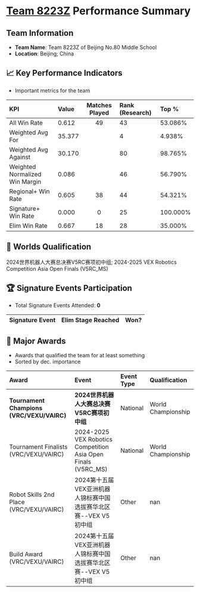 # [Team 8223Z](https://https://www.robotevents.com/teams/V5RC/8223Z) Performance Summary

##  Team Information
- **Team Name**: Team 8223Z of Beijing No.80 Middle School
- **Location**: Beijing; China

## 📈 Key Performance Indicators
- Important metrics for the team

| KPI | Value | Matches Played | Rank (Research) | Top % |
|:---|:-----|:--------------:|:----|:-----|
| All Win Rate | 0.612 | 49 | 43 | 53.086% |
| Weighted Avg For | 35.377 |  | 4 | 4.938% |
| Weighted Avg Against | 30.170 |  | 80 | 98.765% |
| Weighted Normalized Win Margin | 0.086 |  | 46 | 56.790% |
| Regional+ Win Rate | 0.605 | 38 | 44 | 54.321% |
| Signature+ Win Rate | 0.000 | 0 | 25 | 100.000% |
| Elim Win Rate | 0.667 | 18 | 28 | 35.000% |


## 🎯 Worlds Qualification
2024世界机器人大赛总决赛V5RC赛项初中组; 2024-2025 VEX Robotics Competition Asia Open Finals (V5RC_MS)

## 🏆 Signature Events Participation
- Total Signature Events Attended: **0**

| Signature Event | Elim Stage Reached | Won? |
|:----------------|:-------------------|:----|


## 🥇 Major Awards
- Awards that qualified the team for at least something
- Sorted by dec. importance

| Award | Event | Event Type | Qualification |
|:------|:------|:-----------|:--------------|
| **Tournament Champions (VRC/VEXU/VAIRC)** | **2024世界机器人大赛总决赛V5RC赛项初中组** | National | World Championship |
| Tournament Finalists (VRC/VEXU/VAIRC) | 2024-2025 VEX Robotics Competition Asia Open Finals (V5RC_MS) | National | World Championship |
| Robot Skills 2nd Place (VRC/VEXU/VAIRC) | 2024第十五届VEX亚洲机器人锦标赛中国选拔赛华北区赛--VEX V5初中组 | Other | nan |
| Build Award (VRC/VEXU/VAIRC) | 2024第十五届VEX亚洲机器人锦标赛中国选拔赛华北区赛--VEX V5初中组 | Other | nan |

